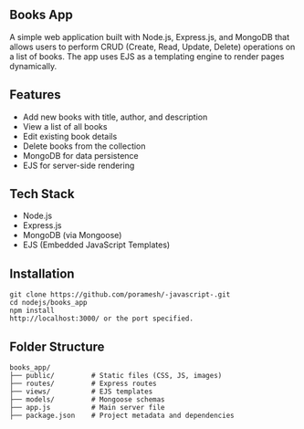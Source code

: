 ## Books App
A simple web application built with Node.js, Express.js, and MongoDB that allows users to perform CRUD (Create, Read, Update, Delete) operations on a list of books. The app uses EJS as a templating engine to render pages dynamically.

## Features

- Add new books with title, author, and description
- View a list of all books
- Edit existing book details
- Delete books from the collection
- MongoDB for data persistence
- EJS for server-side rendering

## Tech Stack

- Node.js
- Express.js
- MongoDB (via Mongoose)
- EJS (Embedded JavaScript Templates)

## Installation
```
git clone https://github.com/poramesh/-javascript-.git
cd nodejs/books_app
npm install
http://localhost:3000/ or the port specified.
```

## Folder Structure

```
books_app/
├── public/         # Static files (CSS, JS, images)
├── routes/         # Express routes
├── views/          # EJS templates
├── models/         # Mongoose schemas
├── app.js          # Main server file
├── package.json    # Project metadata and dependencies
```
